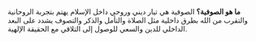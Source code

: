 **ما هو الصوفية؟**
الصوفية هي تيار ديني وروحي داخل الإسلام يهتم بتجربة الروحانية والتقرب من الله بطرق داخلية مثل الصلاة والتأمل والذكر والتصوف يشدد على البعد الداخلي للدين والسعي للوصول إلى التلاقي مع الحقيقة الإلهية.
